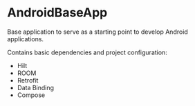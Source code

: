 # AndroidBaseApp
Base application to serve as a starting point to develop Android applications.

Contains basic dependencies and project configuration:
* Hilt
* ROOM
* Retrofit
* Data Binding
* Compose
